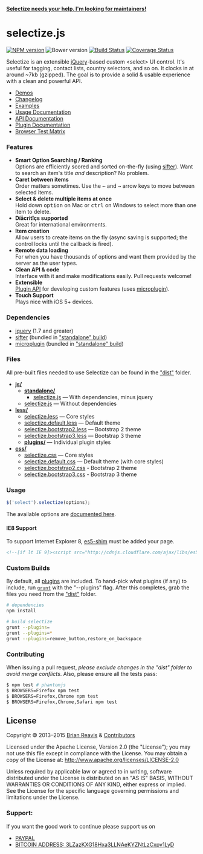 [**Selectize needs your help. I'm looking for maintainers!**](https://github.com/brianreavis/selectize.js/issues/752)

# selectize.js

[![NPM version](http://img.shields.io/npm/v/selectize.svg?style=flat)](https://www.npmjs.org/package/selectize)
![Bower version](http://img.shields.io/bower/v/selectize.svg?style=flat)
[![Build Status](http://img.shields.io/travis/brianreavis/selectize.js/master.svg?style=flat)](https://travis-ci.org/brianreavis/selectize.js)
[![Coverage Status](http://img.shields.io/coveralls/brianreavis/selectize.js/master.svg?style=flat)](https://coveralls.io/r/brianreavis/selectize.js)

Selectize is an extensible [jQuery](http://jquery.com/)-based custom &lt;select&gt; UI control. It's useful for tagging, contact lists, country selectors, and so on. It clocks in at around ~7kb (gzipped). The goal is to provide a solid & usable experience with a clean and powerful API.

- [Demos](http://brianreavis.github.io/selectize.js/)
- [Changelog](https://github.com/brianreavis/selectize.js/releases)
- [Examples](examples/)
- [Usage Documentation](docs/usage.md)
- [API Documentation](docs/api.md)
- [Plugin Documentation](docs/plugins.md)
- [Browser Test Matrix](https://saucelabs.com/u/selectize)

### Features

- **Smart Option Searching / Ranking**<br>Options are efficiently scored and sorted on-the-fly (using [sifter](https://github.com/brianreavis/sifter.js)). Want to search an item's title *and* description? No problem.
- **Caret between items**<br>Order matters sometimes. Use the <kbd>&larr;</kbd> and <kbd>&rarr;</kbd> arrow keys to move between selected items.</li>
- **Select &amp; delete multiple items at once**<br>Hold down <kbd>option</kbd> on Mac or <kbd>ctrl</kbd> on Windows to select more than one item to delete.
- **Díåcritîçs supported**<br>Great for international environments.
- **Item creation**<br>Allow users to create items on the fly (async saving is supported; the control locks until the callback is fired).
- **Remote data loading**<br>For when you have thousands of options and want them provided by the server as the user types.
- **Clean API &amp; code**<br>Interface with it and make modifications easily. Pull requests welcome!
- **Extensible**<br> [Plugin API](docs/plugins.md) for developing custom features (uses [microplugin](https://github.com/brianreavis/microplugin.js)).
- **Touch Support**<br> Plays nice with iOS 5+ devices.

### Dependencies

- [jquery](https://github.com/jquery/jquery) (1.7 and greater)
- [sifter](https://github.com/brianreavis/sifter.js) (bundled in ["standalone" build](dist/js/standalone))
- [microplugin](https://github.com/brianreavis/microplugin.js) (bundled in ["standalone" build](dist/js/standalone))

### Files

All pre-built files needed to use Selectize can be found in the ["dist"](dist/) folder.

- [**js/**](dist/js)
	- [**standalone/**](dist/js/standalone)
		- [selectize.js](dist/js/standalone/selectize.js) — With dependencies, minus jquery
	- [selectize.js](dist/js/selectize.js) — Without dependencies
- [**less/**](dist/less)
	- [selectize.less](dist/less/selectize.less) — Core styles
	- [selectize.default.less](dist/less/selectize.default.less) — Default theme
	- [selectize.bootstrap2.less](dist/less/selectize.bootstrap2.less) — Bootstrap 2 theme
	- [selectize.bootstrap3.less](dist/less/selectize.bootstrap3.less) — Bootstrap 3 theme
	- [**plugins/**](dist/less/plugins) — Individual plugin styles
- [**css/**](dist/css)
	- [selectize.css](dist/css/selectize.css) — Core styles
	- [selectize.default.css](dist/css/selectize.default.css) — Default theme (with core styles)
	- [selectize.bootstrap2.css](dist/css/selectize.bootstrap2.css) - Bootstrap 2 theme
	- [selectize.bootstrap3.css](dist/css/selectize.bootstrap3.css) - Bootstrap 3 theme

### Usage

```js
$('select').selectize(options);
```

The available options are [documented here](docs/usage.md).

#### IE8 Support

To support Internet Explorer 8, [es5-shim](https://github.com/kriskowal/es5-shim/) must be added your page.

```html
<!--[if lt IE 9]><script src="http://cdnjs.cloudflare.com/ajax/libs/es5-shim/2.0.8/es5-shim.min.js"></script><![endif]-->
```

### Custom Builds

By default, all [plugins](src/plugins) are included. To hand-pick what plugins (if any) to include, run [`grunt`](http://gruntjs.com/) with the "--plugins" flag. After this completes, grab the files you need from the ["dist"](dist) folder.

```sh
# dependencies
npm install

# build selectize
grunt --plugins=
grunt --plugins=*
grunt --plugins=remove_button,restore_on_backspace
```

### Contributing

When issuing a pull request, *please exclude changes in the "dist" folder to avoid merge conflicts*. Also, please ensure all the tests pass:

```sh
$ npm test # phantomjs
$ BROWSERS=Firefox npm test
$ BROWSERS=Firefox,Chrome npm test
$ BROWSERS=Firefox,Chrome,Safari npm test
```

## License

Copyright &copy; 2013–2015 [Brian Reavis](http://twitter.com/brianreavis) & [Contributors](https://github.com/brianreavis/selectize.js/graphs/contributors)

Licensed under the Apache License, Version 2.0 (the "License"); you may not use this file except in compliance with the License. You may obtain a copy of the License at: http://www.apache.org/licenses/LICENSE-2.0

Unless required by applicable law or agreed to in writing, software distributed under the License is distributed on an "AS IS" BASIS, WITHOUT WARRANTIES OR CONDITIONS OF ANY KIND, either express or implied. See the License for the specific language governing permissions and limitations under the License.

### Support:

If you want the good work to continue please support us on

* [PAYPAL](https://www.paypal.me/ishandutta2007)
* [BITCOIN ADDRESS: 3LZazKXG18Hxa3LLNAeKYZNtLzCxpv1LyD](https://www.coinbase.com/join/5a8e4a045b02c403bc3a9c0c)
